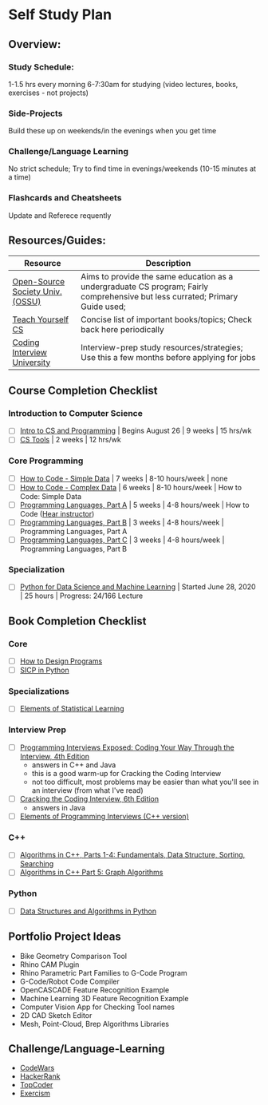 # Self Study Plan

## Overview:
### Study Schedule: 
1-1.5 hrs every morning 6-7:30am for studying (video lectures, books, exercises - not projects)
### Side-Projects
Build these up on weekends/in the evenings when you get time 
### Challenge/Language Learning
No strict schedule; Try to find time in evenings/weekends (10-15 minutes at a time)
### Flashcards and Cheatsheets
Update and Referece requently

## Resources/Guides: 
Resource | Description
---------|------------
  [Open-Source Society Univ. (OSSU)](https://github.com/ossu/) | Aims to provide the same education as a undergraduate CS program; Fairly comprehensive but less currated; Primary Guide used; 
  [Teach Yourself CS](https://teachyourselfcs.com/) | Concise list of important books/topics; Check back here periodically
  [Coding Interview University](https://github.com/jwasham/coding-interview-university) | Interview-prep study resources/strategies; Use this a few months before applying for jobs

## Course Completion Checklist
### Introduction to Computer Science
- [ ] [Intro to CS and Programming](https://www.edx.org/course/introduction-to-computer-science-and-programming-7) | Begins August 26 | 9 weeks | 15 hrs/wk
- [ ] [CS Tools](https://missing.csail.mit.edu/) | 2 weeks | 12 hrs/wk
### Core Programming
- [ ] [How to Code - Simple Data](https://www.edx.org/course/how-code-simple-data-ubcx-htc1x) | 7 weeks | 8-10 hours/week | none
- [ ] [How to Code - Complex Data](https://www.edx.org/course/how-code-complex-data-ubcx-htc2x) | 6 weeks | 8-10 hours/week | How to Code: Simple Data
- [ ] [Programming Languages, Part A](https://www.coursera.org/learn/programming-languages) | 5 weeks | 4-8 hours/week | How to Code ([Hear instructor](https://www.coursera.org/lecture/programming-languages/recommended-background-k1yuh))
- [ ] [Programming Languages, Part B](https://www.coursera.org/learn/programming-languages-part-b) | 3 weeks | 4-8 hours/week | Programming Languages, Part A
- [ ] [Programming Languages, Part C](https://www.coursera.org/learn/programming-languages-part-c) | 3 weeks | 4-8 hours/week | Programming Languages, Part B
### Specialization
- [ ] [Python for Data Science and Machine Learning](https://www.udemy.com/course/python-for-data-science-and-machine-learning-bootcamp/) | Started June 28, 2020 | 25 hours | Progress: 24/166 Lecture

## Book Completion Checklist
### Core
- [ ] [How to Design Programs](https://htdp.org/2003-09-26/)
- [ ] [SICP in Python](https://wizardforcel.gitbooks.io/sicp-in-python/content/)
### Specializations
- [ ] [Elements of Statistical Learning](https://web.stanford.edu/~hastie/ElemStatLearn/download.html)
### Interview Prep
- [ ] [Programming Interviews Exposed: Coding Your Way Through the Interview, 4th Edition](https://www.amazon.com/Programming-Interviews-Exposed-Through-Interview/dp/111941847X/)
    - answers in C++ and Java
    - this is a good warm-up for Cracking the Coding Interview
    - not too difficult, most problems may be easier than what you'll see in an interview (from what I've read)
- [ ] [Cracking the Coding Interview, 6th Edition](http://www.amazon.com/Cracking-Coding-Interview-6th-Programming/dp/0984782850/)
    - answers in Java
- [ ] [Elements of Programming Interviews (C++ version)](https://www.amazon.com/Elements-Programming-Interviews-Insiders-Guide/dp/1479274836)
### C++
- [ ] [Algorithms in C++, Parts 1-4: Fundamentals, Data Structure, Sorting, Searching](https://www.amazon.com/Algorithms-Parts-1-4-Fundamentals-Structure/dp/0201350882/)
- [ ] [Algorithms in C++ Part 5: Graph Algorithms](https://www.amazon.com/Algorithms-Part-Graph-3rd-Pt-5/dp/0201361183/)
### Python
- [ ] [Data Structures and Algorithms in Python](https://www.amazon.com/Structures-Algorithms-Python-Michael-Goodrich/dp/1118290275/)
 
## Portfolio Project Ideas
* Bike Geometry Comparison Tool
* Rhino CAM Plugin
* Rhino Parametric Part Families to G-Code Program
* G-Code/Robot Code Compiler
* OpenCASCADE Feature Recognition Example
* Machine Learning 3D Feature Recognition Example
* Computer Vision App for Checking Tool names
* 2D CAD Sketch Editor
* Mesh, Point-Cloud, Brep Algorithms Libraries 

## Challenge/Language-Learning
* [CodeWars](https://www.codewars.com/)
* [HackerRank]()
* [TopCoder](https://www.topcoder.com/)
* [Exercism](https://exercism.io/my/tracks)
